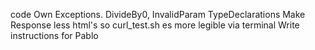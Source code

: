 code Own Exceptions. DivideBy0, InvalidParam
TypeDeclarations
Make Response less html's so curl_test.sh es more legible via terminal
Write instructions for Pablo
